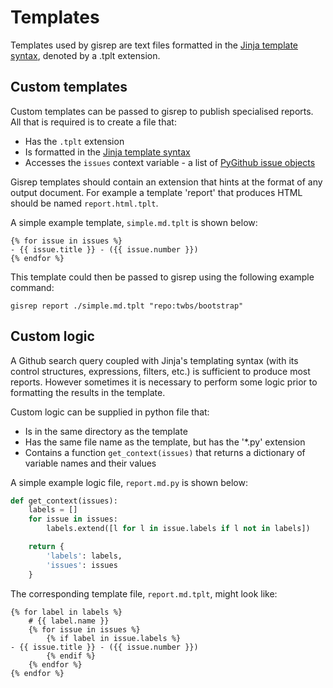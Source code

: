 # Templates

Templates used by gisrep are text files formatted in the [Jinja template syntax](http://jinja2.readthedocs.io/en/latest/templates.html), denoted by a .tplt extension.

## Custom templates

Custom templates can be passed to gisrep to publish specialised reports. All that is required is to create a file that:

- Has the `.tplt` extension
- Is formatted in the [Jinja template syntax](http://jinja2.readthedocs.io/en/latest/templates.html)
- Accesses the `issues` context variable - a list of [PyGithub issue objects](http://pygithub.readthedocs.io/en/latest/github_objects/Issue.html)

Gisrep templates should contain an extension that hints at the format of any output document. For example a template 'report' that produces HTML should be named `report.html.tplt`.

A simple example template, `simple.md.tplt` is shown below:

```jinja2
{% for issue in issues %}
- {{ issue.title }} - ({{ issue.number }})
{% endfor %}
```

This template could then be passed to gisrep using the following example command:

```
gisrep report ./simple.md.tplt "repo:twbs/bootstrap"
```

## Custom logic

A Github search query coupled with Jinja's templating syntax (with its control structures, expressions, filters, etc.) is sufficient to produce most reports. However sometimes it is necessary to perform some logic prior to formatting the results in the template.

Custom logic can be supplied in python file that:

- Is in the same directory as the template
- Has the same file name as the template, but has the '\*.py' extension
- Contains a function `get_context(issues)` that returns a dictionary of variable names and their values

A simple example logic file, `report.md.py` is shown below:

```python
def get_context(issues):
    labels = []
    for issue in issues:
        labels.extend([l for l in issue.labels if l not in labels])

    return {
        'labels': labels,
        'issues': issues
    }
```

The corresponding template file, `report.md.tplt`, might look like:

```
{% for label in labels %}
	# {{ label.name }}
	{% for issue in issues %}
		{% if label in issue.labels %}
- {{ issue.title }} - ({{ issue.number }})
		{% endif %}
	{% endfor %}
{% endfor %}
```